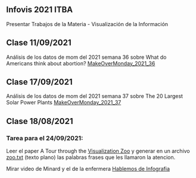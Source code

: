 ## Infovis 2021 ITBA
Presentar Trabajos de la Materia - Visualización de la Información

## Clase 11/09/2021 
Análisis de los datos de mom del 2021 semana 36 sobre What do Americans think about abortion?
[MakeOverMonday_2021_36](https://basilioclaudio.github.io/infovis2021/mom2021w36.html)

## Clase 17/09/2021 
Análisis de los datos de mom del 2021 semana 37 sobre The 20 Largest Solar Power Plants
[MakeOverMonday_2021_37](https://basilioclaudio.github.io/infovis2021/mom2021w37.html)

## Clase 18/08/2021

### Tarea para el 24/09/2021:
Leer el paper A Tour through the [Visualization Zoo](https://queue.acm.org/detail.cfm?id=1805128) y generar en un archivo [zoo.txt](https://raw.githubusercontent.com/basilioclaudio/infovis2021/main/zoo.txt)  (texto plano) las palabras frases que les llamaron la atencion.

Mirar video de Minard y el de la enfermera [Hablemos de Infografia](https://hablemosdeinfografia.com/)
